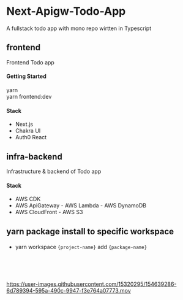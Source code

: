 # Next-Apigw-Todo-App

A fullstack todo app with mono repo wirtten in Typescript

## frontend

Frontend Todo app

#### Getting Started

yarn  
yarn frontend:dev

#### Stack

- Next.js
- Chakra UI
- Auth0 React

## infra-backend

Infrastructure & backend of Todo app

#### Stack

- AWS CDK
- AWS ApiGateway - AWS Lambda - AWS DynamoDB
- AWS CloudFront - AWS S3

## yarn package install to specific workspace

- yarn workspace `{project-name}` add `{package-name}`　　
　　
<br>
<br>
<br>

https://user-images.githubusercontent.com/15320295/154639286-6d789394-595a-490c-9947-f3e764a07773.mov


